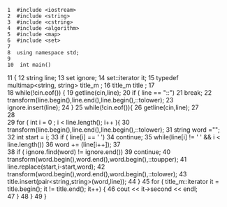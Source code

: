     1  #include <iostream>   
    2  #include <string>   
    3  #include <cstring>
    4  #include <algorithm>
    5  #include <map>
    6  #include <set>
    7  
    8  using namespace std;
    9  
    10  int main()
   11  {
   12    string line;
   13    set<string> ignore;
   14    set<string>::iterator it;
   15    typedef  multimap<string, string> title_m ;
   16    title_m title ;
   17  
18    while(!cin.eof()) {
19      getline(cin,line);
20      if ( line == "::")
21        break;
22      transform(line.begin(),line.end(),line.begin(),::tolower);
23      ignore.insert(line);
24    }
25    while(!cin.eof()){
26      getline(cin,line);
27      
28  
29      for ( int i = 0 ; i < line.length(); i++ ){
30        transform(line.begin(),line.end(),line.begin(),::tolower);
31        string word ="";
32        int start   =  i;
33        if ( line[i] == ' ')
34          continue;
35        while(line[i] != ' ' && i < line.length())
36          word += (line[i++]);
37  
38        if ( ignore.find(word) != ignore.end())
39          continue;
40        transform(word.begin(),word.end(),word.begin(),::toupper);
41        line.replace(start,i-start,word);
42        transform(word.begin(),word.end(),word.begin(),::tolower);
43        title.insert(pair<string,string>(word,line));
44      }
45      for ( title_m::iterator it = title.begin(); it != title.end(); it++) {
46        cout <<  it->second << endl;  
47      }
48    }
49  }
